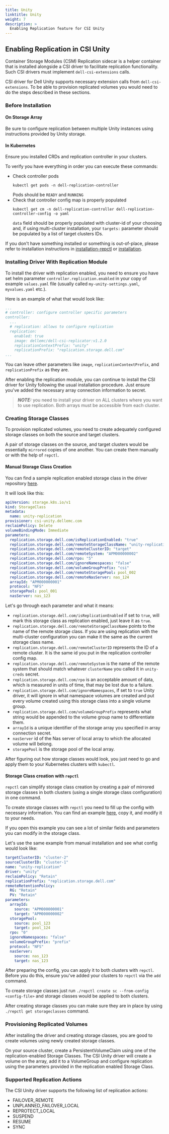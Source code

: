 ```yaml
---
title: Unity
linktitle: Unity
weight: 7
description: >
  Enabling Replication feature for CSI Unity
---
```

## Enabling Replication in CSI Unity

Container Storage Modules (CSM) Replication sidecar is a helper container that is installed alongside a CSI driver to facilitate replication functionality. Such CSI drivers must implement `dell-csi-extensions` calls.

CSI driver for Dell Unity supports necessary extension calls from `dell-csi-extensions`. To be able to provision replicated volumes you would need to do the steps described in these sections.

### Before Installation

#### On Storage Array
Be sure to configure replication between multiple Unity instances using instructions provided by
Unity storage.


#### In Kubernetes
Ensure you installed CRDs and replication controller in your clusters.

To verify you have everything in order you can execute these commands:

* Check controller pods
    ```shell
    kubectl get pods -n dell-replication-controller
    ```
  Pods should be `READY` and `RUNNING`
* Check that controller config map is properly populated
    ```shell
    kubectl get cm -n dell-replication-controller dell-replication-controller-config -o yaml
    ```
  `data` field should be properly populated with cluster-id of your choosing and, if using multi-cluster
  installation, your `targets:` parameter should be populated by a list of target clusters IDs.


If you don't have something installed or something is out-of-place, please refer to installation instructions in [installation-repctl](../install-repctl) or [installation](../installation).

### Installing Driver With Replication Module

To install the driver with replication enabled, you need to ensure you have set
helm parameter `controller.replication.enabled` in your copy of example `values.yaml` file
(usually called `my-unity-settings.yaml`, `myvalues.yaml` etc.).

Here is an example of what that would look like:
```yaml
...
# controller: configure controller specific parameters
controller:
  ...
  # replication: allows to configure replication
  replication:
    enabled: true
    image: dellemc/dell-csi-replicator:v1.2.0
    replicationContextPrefix: "unity"
    replicationPrefix: "replication.storage.dell.com"
...
```
You can leave other parameters like `image`, `replicationContextPrefix`, and `replicationPrefix` as they are.

After enabling the replication module, you can continue to install the CSI driver for Unity following the usual installation procedure. Just ensure you've added the necessary array connection information to secret.

> **_NOTE:_** you need to install your driver on ALL clusters where you want to use replication. Both arrays must be accessible from each cluster. 


### Creating Storage Classes

To provision replicated volumes, you need to create adequately configured storage classes on both the source and target clusters.

A pair of storage classes on the source, and target clusters would be essentially `mirrored` copies of one another.
You can create them manually or with the help of `repctl`.

#### Manual Storage Class Creation

You can find a sample replication enabled storage class in the driver repository [here](https://github.com/dell/csi-unity/blob/main/samples/storageclass/unity-replication.yaml).

It will look like this:
```yaml
apiVersion: storage.k8s.io/v1
kind: StorageClass
metadata:
  name: unity-replication
provisioner: csi-unity.dellemc.com
reclaimPolicy: Delete
volumeBindingMode: Immediate
parameters:
  replication.storage.dell.com/isReplicationEnabled: "true"
  replication.storage.dell.com/remoteStorageClassName: "unity-replication"
  replication.storage.dell.com/remoteClusterID: "target"
  replication.storage.dell.com/remoteSystem: "APM000000002"
  replication.storage.dell.com/rpo: "5"
  replication.storage.dell.com/ignoreNamespaces: "false"
  replication.storage.dell.com/volumeGroupPrefix: "csi"
  replication.storage.dell.com/remoteStoragePool: pool_002
  replication.storage.dell.com/remoteNasServer: nas_124
  arrayId: "APM000000001"
  protocol: "NFS"
  storagePool: pool_001
  nasServer: nas_123
```

Let's go through each parameter and what it means:
* `replication.storage.dell.com/isReplicationEnabled` if set to `true`, will mark this storage class as replication enabled,
  just leave it as `true`.
* `replication.storage.dell.com/remoteStorageClassName` points to the name of the remote storage class. If you are using replication with the multi-cluster configuration you can make it the same as the current storage class name.
* `replication.storage.dell.com/remoteClusterID` represents the ID of a remote cluster. It is the same id you put in the replication controller config map.
* `replication.storage.dell.com/remoteSystem` is the name of the remote system that should match whatever `clusterName` you called it in `unity-creds` secret.
* `replication.storage.dell.com/rpo` is an acceptable amount of data, which is measured in units of time, that may be lost due to a failure.
* `replication.storage.dell.com/ignoreNamespaces`, if set to `true` Unity driver, it will ignore in what namespace volumes are created and put every volume created using this storage class into a single volume group.
* `replication.storage.dell.com/volumeGroupPrefix` represents what string would be appended to the volume group name to differentiate them.
* `arrayId` is a unique identifier of the storage array you specified in array connection secret.
* `nasServer` id of the Nas server of local array to which the allocated volume will belong.
* `storagePool` is the storage pool of the local array.

After figuring out how storage classes would look, you just need to go and apply them to your Kubernetes clusters with `kubectl`.

#### Storage Class creation with `repctl`

`repctl` can simplify storage class creation by creating a pair of mirrored storage classes in both clusters
(using a single storage class configuration) in one command.

To create storage classes with `repctl` you need to fill up the config with necessary information.
You can find an example [here](https://github.com/dell/csm-replication/blob/main/repctl/examples/unity_example_values.yaml), copy it, and modify it to your needs.

If you open this example you can see a lot of similar fields and parameters you can modify in the storage class.

Let's use the same example from manual installation and see what config would look like:
```yaml
targetClusterID: "cluster-2"
sourceClusterID: "cluster-1"
name: "unity-replication"
driver: "unity"
reclaimPolicy: "Retain"
replicationPrefix: "replication.storage.dell.com"
remoteRetentionPolicy:
  RG: "Retain"
  PV: "Retain"
parameters:
  arrayId: 
    source: "APM000000001"
    target: "APM000000002"
  storagePool:
    source: pool_123
    target: pool_124
  rpo: "0"
  ignoreNamespaces: "false"
  volumeGroupPrefix: "prefix"  
  protocol: "NFS"
  nasServer:
    source: nas_123
    target: nas_123
```

After preparing the config, you can apply it to both clusters with `repctl`. Before you do this, ensure you've added your clusters to `repctl` via the `add` command.

To create storage classes just run `./repctl create sc --from-config <config-file>` and storage classes would be applied to both clusters.

After creating storage classes you can make sure they are in place by using `./repctl get storageclasses` command.

### Provisioning Replicated Volumes

After installing the driver and creating storage classes, you are good to create volumes using newly
created storage classes.

On your source cluster, create a PersistentVolumeClaim using one of the replication-enabled Storage Classes.
The CSI Unity driver will create a volume on the array, add it to a VolumeGroup and configure replication
using the parameters provided in the replication enabled Storage Class.

### Supported Replication Actions
The CSI Unity driver supports the following list of replication actions:
- FAILOVER_REMOTE
- UNPLANNED_FAILOVER_LOCAL
- REPROTECT_LOCAL
- SUSPEND
- RESUME
- SYNC
